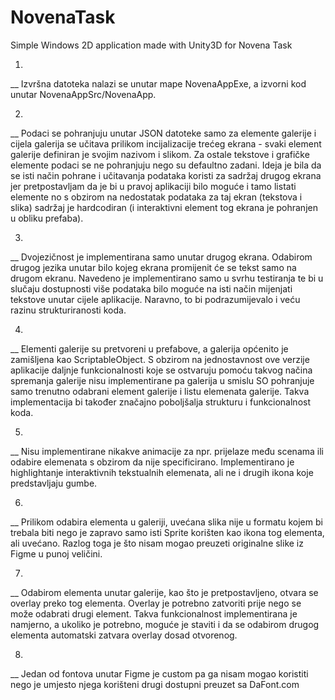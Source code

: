 # NovenaTask
Simple Windows 2D application made with Unity3D for Novena Task

1. 
__
Izvršna datoteka nalazi se unutar mape NovenaAppExe, a izvorni kod unutar NovenaAppSrc/NovenaApp.

2. 
__
Podaci se pohranjuju unutar JSON datoteke samo za elemente galerije i cijela galerija se učitava prilikom incijalizacije trećeg ekrana - svaki element galerije definiran je svojim nazivom i slikom. 
Za ostale tekstove i grafičke elemente podaci se ne pohranjuju nego su defaultno zadani. Ideja je bila da se isti način pohrane i učitavanja podataka koristi za sadržaj drugog ekrana jer pretpostavljam
da je bi u pravoj aplikaciji bilo moguće i tamo listati elemente no s obzirom na nedostatak podataka za taj ekran (tekstova i slika) sadržaj je hardcodiran (i interaktivni element tog ekrana je pohranjen u obliku prefaba).

3. 
__
Dvojezičnost je implementirana samo unutar drugog ekrana. Odabirom drugog jezika unutar bilo kojeg ekrana promijenit će se tekst samo na drugom ekranu. Navedeno je implementirano samo u svrhu testiranja
te bi u slučaju dostupnosti više podataka bilo moguće na isti način mijenjati tekstove unutar cijele aplikacije. Naravno, to bi podrazumijevalo i veću razinu strukturiranosti koda.

4. 
__
Elementi galerije su pretvoreni u prefabove, a galerija općenito je zamišljena kao ScriptableObject. S obzirom na jednostavnost ove verzije aplikacije daljnje funkcionalnosti koje se ostvaruju pomoću takvog 
načina spremanja galerije nisu implementirane pa galerija u smislu SO pohranjuje samo trenutno odabrani element galerije i listu elemenata galerije. Takva implementacija bi također značajno poboljšalja 
strukturu i funkcionalnost koda.

5. 
__
Nisu implementirane nikakve animacije za npr. prijelaze među scenama ili odabire elemenata s obzirom da nije specificirano. Implementirano je highlightanje interaktivnih tekstualnih 
elemenata, ali ne i drugih ikona koje predstavljaju gumbe.

6. 
__
Prilikom odabira elementa u galeriji, uvećana slika nije u formatu kojem bi trebala biti nego je zapravo samo isti Sprite korišten kao ikona tog elementa, ali uvećano. Razlog toga je što nisam mogao preuzeti 
originalne slike iz Figme u punoj veličini.

7. 
__
Odabirom elementa unutar galerije, kao što je pretpostavljeno, otvara se overlay preko tog elementa. Overlay je potrebno zatvoriti prije nego se može odabrati drugi element. Takva funkcionalnost 
implementirana je namjerno, a ukoliko je potrebno, moguće je staviti i da se odabirom drugog elementa automatski zatvara overlay dosad otvorenog. 

8. 
__
Jedan od fontova unutar Figme je custom pa ga nisam mogao koristiti nego je umjesto njega korišteni drugi dostupni preuzet sa DaFont.com
